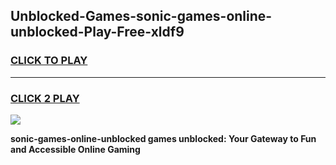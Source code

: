 
## Unblocked-Games-sonic-games-online-unblocked-Play-Free-xldf9
<h3>
<a href="https://premium76.site?title=sonic-games-online-unblocked&ref=09A">CLICK TO PLAY</a></h3>
<hr>

<h3>
<a href="https://premium76.site?title=sonic-games-online-unblocked&ref=09A">CLICK 2 PLAY</a>
  
</h3>

<a href="https://premium76.site?title=sonic-games-online-unblocked&ref=09A"><img src="https://clearcache.store/games.png"></a>


**sonic-games-online-unblocked games unblocked: Your Gateway to Fun and Accessible Online Gaming**
